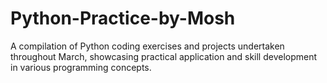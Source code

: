 # Python-Practice-by-Mosh
A compilation of Python coding exercises and projects undertaken throughout March, showcasing practical application and skill development in various programming concepts.
